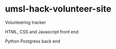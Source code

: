 # umsl-hack-volunteer-site

Volunteering tracker

HTML, CSS and Javascript front end

Python Postgress back end
